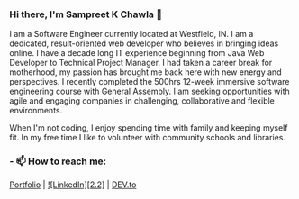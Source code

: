 ### Hi there, I'm Sampreet K Chawla 👋

I am a Software Engineer currently located at Westfield, IN.  I am a dedicated, result-oriented web developer who believes in bringing ideas online. I have a decade long IT experience beginning from Java Web Developer to Technical Project Manager. I had taken a career break for motherhood, my passion has brought me back here with new energy and perspectives. I recently completed the 500hrs 12-week immersive software engineering course with General Assembly. I am seeking opportunities with agile and engaging companies in challenging, collaborative and flexible environments.

When I'm not coding, I enjoy spending time with family and keeping myself fit. In my free time I like to volunteer with community schools and libraries.


### - 📫 How to reach me: 

[Portfolio](https://sampreet-chawla.github.io/) |  [![LinkedIn][2.2]](https://www.linkedin.com/in/sampreet-chawla/)   |   [DEV.to](https://dev.to/sampreetchawla)

<!--
**sampreet-chawla/sampreet-chawla** is a ✨ _special_ ✨ repository because its `README.md` (this file) appears on your GitHub profile.

Here are some ideas to get you started:

- 🔭 I’m currently working on ...
- 🌱 I’m currently learning ...
- 👯 I’m looking to collaborate on ...
- 🤔 I’m looking for help with ...
- 💬 Ask me about ...
- 📫 How to reach me: ...
- 😄 Pronouns: ...
- ⚡ Fun fact: ...
-->
